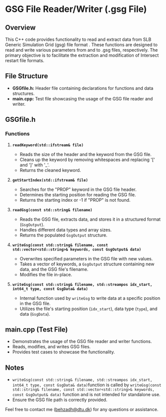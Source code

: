 # GSG File Reader/Writer (.gsg File)

## Overview

This C++ code provides functionality to read and extract data from SLB Generic Simulation Grid (gsg) file format . These functions are designed to read and write various parameters from and to .gsg files, respectively. The primary objective is to facilitate the extraction and modification of Intersect restart file formats.


## File Structure

- **GSGfile.h:** Header file containing declarations for functions and data structures.
- **main.cpp:** Test file showcasing the usage of the GSG file reader and writer.

## GSGfile.h

### Functions

1. **`readKeyword(std::ifstream& file)`**

   - Reads the size of the header and the keyword from the GSG file.
   - Cleans up the keyword by removing whitespaces and replacing '[' and ']' with '_'.
   - Returns the cleaned keyword.

2. **`getStartIndex(std::ifstream& file)`**

   - Searches for the "PROP" keyword in the GSG file header.
   - Determines the starting position for reading the GSG file.
   - Returns the starting index or -1 if "PROP" is not found.

3. **`readGsg(const std::string& filename)`**

   - Reads the GSG file, extracts data, and stores it in a structured format (`GsgOutput`).
   - Handles different data types and array sizes.
   - Returns the populated `GsgOutput` structure.

4. **`writeGsg(const std::string& filename, const std::vector<std::string>& keywords, const GsgOutput& data)`**

   - Overwrites specified parameters in the GSG file with new values.
   - Takes a vector of keywords, a `GsgOutput` structure containing new data, and the GSG file's filename.
   - Modifies the file in-place.

5. **`writeGsg(const std::string& filename, std::streampos idx_start, int64_t type, const GsgData& data)`**

   - Internal function used by `writeGsg` to write data at a specific position in the GSG file.
   - Utilizes the file's starting position (`idx_start`), data type (`type`), and data (`GsgData`).

## main.cpp (Test File)

- Demonstrates the usage of the GSG file reader and writer functions.
- Reads, modifies, and writes GSG files.
- Provides test cases to showcase the functionality.

## Notes

- `writeGsg(const std::string& filename, std::streampos idx_start, int64_t type, const GsgData& data)`function is called by `writeGsg(const std::string& filename, const std::vector<std::string>& keywords, const GsgOutput& data)` function and is not intended for standalone use.
- Ensure the GSG file path is correctly provided.

Feel free to contact me (behzadh@dtu.dk) for any questions or assistance.
